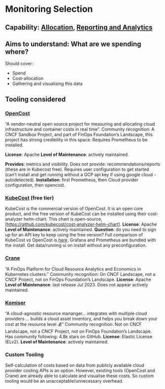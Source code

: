 # Monitoring Selection

## Capability: [Allocation](https://www.finops.org/framework/capabilities/allocation/), [Reporting and Analytics](https://www.finops.org/framework/capabilities/reporting-analytics/)

## **Aims to understand**: What are we spending where?

Should cover:
- Spend
- Cost-allocation
- Gathering and visualising this data

## Tooling considered

### [OpenCost](https://www.opencost.io/)

“A vendor-neutral open source project for measuring and allocating cloud infrastructure and container costs in real time”.
Community recognition: A CNCF Sandbox Project, and part of FinOps Foundation’s Landscape, this project has strong credibility in this space.
Requires Prometheus to be installed.

**License**: Apache
**Level of Maintenance**: actively maintained.

**Provides**: metrics and visibility.
Does not provide: recommendations/reports (these are in Kubecost free).
Requires user configuration to get started (can’t install and get running without a GCP api key if using google cloud - autodetected).
**Installation**: first Prometheus, then Cloud provider configuration, then opencost.

### [KubeCost](https://www.kubecost.com/) (free tier)

KubeCost is the commercial version of OpenCost. It is an open core product, and the free version of KubeCost can be installed using their cost-analyzer helm-chart. This chart is open-source, [https://github.com/kubecost/cost-analyzer-helm-chart].
**License**: Apache
**Level of Maintenance**: actively maintained.
**Question**: do you need to sign up for an API key to keep using the free version?
Full comparison of KubeCost vs OpenCost is [here](https://docs.kubecost.com/architecture/opencost-product-comparison).
Grafana and Prometheus are bundled with the install.
Get data/running ui on install without any preconfiguration.

### [Crane](https://gocrane.io/)

“A FinOps Platform for Cloud Resource Analytics and Economics in Kubernetes clusters.”
Community recognition: On CNCF Landscape, not a CNCF Project, not on FinOps Foundation’s Landscape.
**License**: Apache
**Level of Maintenance**: last release Jul 2023. Does not appear actively maintained.

### [Komiser](https://www.komiser.io/)

“A cloud-agnostic resource mananger… integrates with multiple cloud providers … builds a cloud asset inventory, and helps you break down your cost at the resource level 💰”
Community recognition: Not on CNCF Landscape, not a CNCF Project, not on FinOps Foundation’s Landscape. Has community following: 4.8k stars on GitHub.
**License**: Elastic License (ELv2).
**Level of Maintenance**: actively maintained.

### Custom Tooling
Self-calculation of costs based on data from publicly available cloud provider costing APIs is an option. However, existing tools (OpenCost and Crane) are already able to calculate and visualise these costs.
So custom tooling would be an unacceptable/unnecessary overhead.
